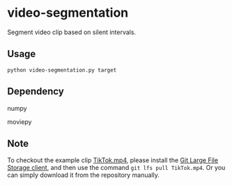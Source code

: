 # video-segmentation
Segment video clip based on silent intervals.
## Usage
`python video-segmentation.py target`
## Dependency
numpy

moviepy

## Note
To checkout the example clip [TikTok.mp4](TikTok.mp4), please install the [Git Large File Storage client](https://git-lfs.github.com/), and then use the command `git lfs pull TikTok.mp4`. Or you can simply download it from the repository manually.